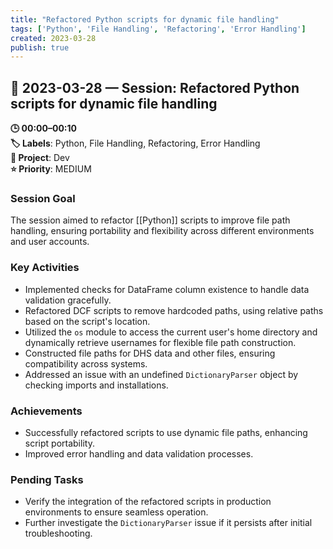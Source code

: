 ```yaml
---
title: "Refactored Python scripts for dynamic file handling"
tags: ['Python', 'File Handling', 'Refactoring', 'Error Handling']
created: 2023-03-28
publish: true
---
```


## 📅 2023-03-28 — Session: Refactored Python scripts for dynamic file handling

**🕒 00:00–00:10**  
**🏷️ Labels**: Python, File Handling, Refactoring, Error Handling  
**📂 Project**: Dev  
**⭐ Priority**: MEDIUM  


### Session Goal
The session aimed to refactor [[Python]] scripts to improve file path handling, ensuring portability and flexibility across different environments and user accounts.

### Key Activities
- Implemented checks for DataFrame column existence to handle data validation gracefully.
- Refactored DCF scripts to remove hardcoded paths, using relative paths based on the script's location.
- Utilized the `os` module to access the current user's home directory and dynamically retrieve usernames for flexible file path construction.
- Constructed file paths for DHS data and other files, ensuring compatibility across systems.
- Addressed an issue with an undefined `DictionaryParser` object by checking imports and installations.

### Achievements
- Successfully refactored scripts to use dynamic file paths, enhancing script portability.
- Improved error handling and data validation processes.

### Pending Tasks
- Verify the integration of the refactored scripts in production environments to ensure seamless operation.
- Further investigate the `DictionaryParser` issue if it persists after initial troubleshooting.
